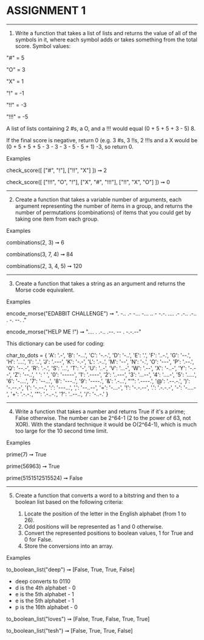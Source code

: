 # ASSIGNMENT 1
-----------------------------------------------------------------------------------------------------------------------------------------------

1. Write a function that takes a list of lists and returns the value of all of the symbols in it, where each symbol adds or takes something from the total score. Symbol values:

"#" = 5

"O" = 3

"X" = 1

"!" = -1

"!!" = -3

"!!!" = -5

A list of lists containing 2 #s, a O, and a !!! would equal (0 + 5 + 5 + 3 - 5) 8.

If the final score is negative, return 0 (e.g. 3 #s, 3 !!s, 2 !!!s and a X would be (0 + 5 + 5 + 5 - 3 - 3 - 3 - 5 - 5 + 1) -3, so return 0.

Examples

check_score([
  ["#", "!"],
  ["!!", "X"]
]) ➞ 2

check_score([
  ["!!!", "O", "!"],
  ["X", "#", "!!!"],
  ["!!", "X", "O"]
]) ➞ 0

-----------------------------------------------------------------------------------------------------------------------------------------------

2. Create a function that takes a variable number of arguments, each argument representing the number of items in a group, and returns the number of permutations (combinations) of items that you could get by taking one item from each group.

Examples

combinations(2, 3) ➞ 6

combinations(3, 7, 4) ➞ 84

combinations(2, 3, 4, 5) ➞ 120

-----------------------------------------------------------------------------------------------------------------------------------------------

3. Create a function that takes a string as an argument and returns the Morse code equivalent.

Examples

encode_morse("EDABBIT CHALLENGE") ➞ ". -.. .- -... -... .. -   -.-. .... .- .-.. .-.. . -. --. ."

encode_morse("HELP ME !") ➞ ".... . .-.. .--.   -- .   -.-.--"

This dictionary can be used for coding:

char_to_dots = {
  'A': '.-', 'B': '-...', 'C': '-.-.', 'D': '-..', 'E': '.', 'F': '..-.',
  'G': '--.', 'H': '....', 'I': '..', 'J': '.---', 'K': '-.-', 'L': '.-..',
  'M': '--', 'N': '-.', 'O': '---', 'P': '.--.', 'Q': '--.-', 'R': '.-.',
  'S': '...', 'T': '-', 'U': '..-', 'V': '...-', 'W': '.--', 'X': '-..-',
  'Y': '-.--', 'Z': '--..', ' ': ' ', '0': '-----',
  '1': '.----', '2': '..---', '3': '...--', '4': '....-', '5': '.....',
  '6': '-....', '7': '--...', '8': '---..', '9': '----.',
  '&': '.-...', "'": '.----.', '@': '.--.-.', ')': '-.--.-', '(': '-.--.',
  ':': '---...', ',': '--..--', '=': '-...-', '!': '-.-.--', '.': '.-.-.-',
  '-': '-....-', '+': '.-.-.', '"': '.-..-.', '?': '..--..', '/': '-..-.'
}

-----------------------------------------------------------------------------------------------------------------------------------------------

4.  Write a function that takes a number and returns True if it's a prime; False otherwise. The number can be 2^64-1 (2 to the power of 63, not XOR). With the standard technique it would be O(2^64-1), which is much too large for the 10 second time limit.

Examples

prime(7) ➞ True

prime(56963) ➞ True

prime(5151512515524) ➞ False


-----------------------------------------------------------------------------------------------------------------------------------------------

5.  Create a function that converts a word to a bitstring and then to a boolean list based on the following criteria:

    1. Locate the position of the letter in the English alphabet (from 1 to 26).
    2. Odd positions will be represented as 1 and 0 otherwise.
    3. Convert the represented positions to boolean values, 1 for True and 0 for False.
    4. Store the conversions into an array.

 Examples

to_boolean_list("deep") ➞ [False, True, True, False]
* deep converts to 0110
* d is the 4th alphabet - 0
* e is the 5th alphabet - 1
* e is the 5th alphabet - 1
* p is the 16th alphabet - 0

to_boolean_list("loves") ➞ [False, True, False, True, True]

to_boolean_list("tesh") ➞ [False, True, True, False]

